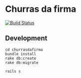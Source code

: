 # Churras da firma

[![Build Status](https://travis-ci.org/dwayhs/churrasdafirma.svg?branch=master)](https://travis-ci.org/dwayhs/churrasdafirma)

## Development

```
cd churrasdafirma
bundle install
rake db:create
rake db:migrate

rails s
```
